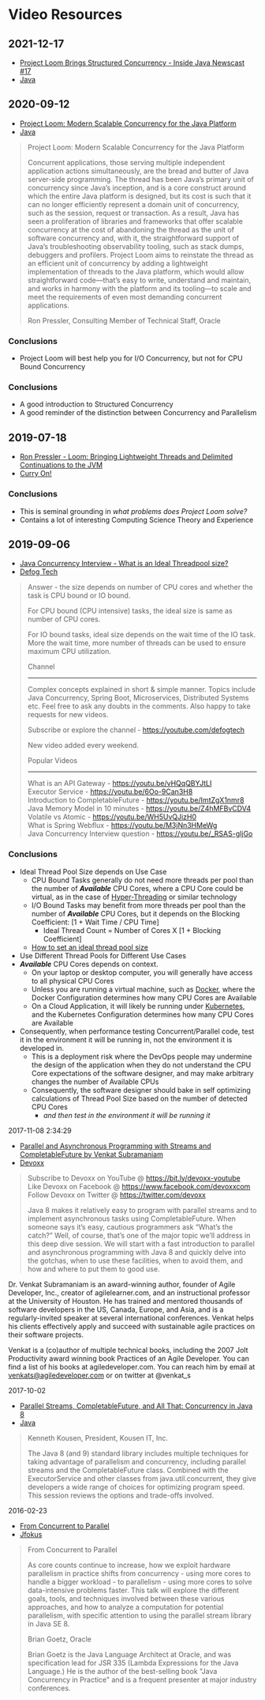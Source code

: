 # Video Resources

## 2021-12-17
- [Project Loom Brings Structured Concurrency - Inside Java Newscast #17](https://www.youtube.com/watch?v=2J2tJm_iwk0)
- [Java](https://www.youtube.com/channel/UCmRtPmgnQ04CMUpSUqPfhxQ)

## 2020-09-12
- [Project Loom: Modern Scalable Concurrency for the Java Platform](https://www.youtube.com/watch?v=fOEPEXTpbJA)
- [Java](https://www.youtube.com/channel/UCmRtPmgnQ04CMUpSUqPfhxQ)
> Project Loom: Modern Scalable Concurrency for the Java Platform
>
> Concurrent applications, those serving multiple independent application actions simultaneously,
> are the bread and butter of Java server-side programming. The thread has been Java’s primary unit
> of concurrency since Java’s inception, and is a core construct around which the entire Java platform
> is designed, but its cost is such that it can no longer efficiently represent a domain unit of
> concurrency, such as the session, request or transaction. As a result, Java has seen a proliferation
> of libraries and frameworks that offer scalable concurrency at the cost of abandoning the thread as
> the unit of software concurrency and, with it, the straightforward support of Java’s troubleshooting
> observability tooling, such as stack dumps, debuggers and profilers. Project Loom aims to reinstate
> the thread as an efficient unit of concurrency by adding a lightweight implementation of threads to
> the Java platform, which would allow straightforward code—that’s easy to write, understand and maintain,
> and works in harmony with the platform and its tooling—to scale and meet the requirements of even most
> demanding concurrent applications.
>
> Ron Pressler, Consulting Member of Technical Staff, Oracle

### Conclusions

- Project Loom will best help you for I/O Concurrency, but not for CPU Bound Concurrency

### Conclusions

- A good introduction to Structured Concurrency
- A good reminder of the distinction between Concurrency and Parallelism

## 2019-07-18
- [Ron Pressler - Loom: Bringing Lightweight Threads and Delimited Continuations to the JVM](https://www.youtube.com/watch?v=r6P0_FDr53Q)
- [Curry On!](https://www.youtube.com/channel/UC-WICcSW1k3HsScuXxDrp0w)

### Conclusions

- This is seminal grounding in *what problems does Project Loom solve?*
- Contains a lot of interesting Computing Science Theory and Experience

## 2019-09-06
- [Java Concurrency Interview - What is an Ideal Threadpool size?](https://www.youtube.com/watch?v=ErNre5varF8)
- [Defog Tech](https://www.youtube.com/channel/UCiz26UeGvcTy4_M3Zhgk7FQ)
> Answer - the size depends on number of CPU cores and whether the task is CPU bound or IO bound.
>
> For CPU bound (CPU intensive) tasks, the ideal size is same as number of CPU cores.
>
> For IO bound tasks, ideal size depends on the wait time of the IO task. More the wait time, more number
> of threads can be used to ensure maximum CPU utilization.
>
> Channel
> 
> ----------------------------------
> Complex concepts explained in short & simple manner. Topics include Java Concurrency,  Spring Boot,
> Microservices, Distributed Systems etc. Feel free to ask any doubts in the comments. Also happy to
> take requests for new videos.
>
> Subscribe or explore the channel - https://youtube.com/defogtech
>
> New video added every weekend.
>
> Popular Videos
>
> ----------------------------------
> What is an API Gateway - https://youtu.be/vHQqQBYJtLI  
> Executor Service - https://youtu.be/6Oo-9Can3H8  
> Introduction to CompletableFuture - https://youtu.be/ImtZgX1nmr8  
> Java Memory Model in 10 minutes - https://youtu.be/Z4hMFBvCDV4  
> Volatile vs Atomic - https://youtu.be/WH5UvQJizH0  
> What is Spring Webflux - https://youtu.be/M3jNn3HMeWg  
> Java Concurrency Interview question  - https://youtu.be/_RSAS-gIjGo  

### Conclusions

- Ideal Thread Pool Size depends on Use Case
  - CPU Bound Tasks generally do not need more threads per pool than the number of ***Available*** CPU
    Cores, where a CPU Core could be virtual, as in the case of
    [Hyper-Threading](https://en.wikipedia.org/wiki/Hyper-threading) or similar technology
  - I/O Bound Tasks may benefit from more threads per pool than the number of ***Available*** CPU
    Cores, but it depends on the Blocking Coefficient: \[1 + Wait Time / CPU Time]
    - Ideal Thread Count = Number of Cores X \[1 + Blocking Coefficient]
  - [How to set an ideal thread pool size](https://engineering.zalando.com/posts/2019/04/how-to-set-an-ideal-thread-pool-size.html)
- Use Different Thread Pools for Different Use Cases
- ***Available*** CPU Cores depends on context.
  - On your laptop or desktop computer, you will generally have access to all physical CPU Cores
  - Unless you are running a virtual machine, such as
    [Docker](https://en.wikipedia.org/wiki/Docker_(software)),
    where the Docker Configuration determines how many CPU Cores are Available
  - On a Cloud Application, it will likely be running under
    [Kubernetes](https://en.wikipedia.org/wiki/Kubernetes),
    and the Kubernetes Configuration determines how many CPU Cores are Available
- Consequently, when performance testing Concurrent/Parallel code, test it in the environment it will
  be running in, not the environment it is developed in.
  - This is a deployment risk where the DevOps people may undermine the design of the application
    when they do not understand the CPU Core expectations of the software designer, and may make
    arbitrary changes the number of Available CPUs
  - Consequently, the software designer should bake in self optimizing calculations of Thread Pool
    Size based on the number of detected CPU Cores
    - *and then test in the environment it will be running it*

2017-11-08 2:34:29
- [Parallel and Asynchronous Programming with Streams and CompletableFuture by Venkat Subramaniam](https://www.youtube.com/watch?v=IwJ-SCfXoAU)
- [Devoxx](https://www.youtube.com/channel/UCCBVCTuk6uJrN3iFV_3vurg)
> Subscribe to Devoxx on YouTube @ https://bit.ly/devoxx-youtube  
> Like Devoxx on Facebook @ https://www.facebook.com/devoxxcom  
> Follow Devoxx on Twitter @ https://twitter.com/devoxx  
> 
> Java 8 makes it relatively easy to program with parallel streams and to implement asynchronous tasks using CompletableFuture. When someone says it’s easy, cautious programmers ask “What’s the catch?” Well, of course, that’s one of the major topic we’ll address in this deep dive session. We will start with a fast introduction to parallel and asynchronous programming with Java 8 and quickly delve into the gotchas, when to use these facilities, when to avoid them, and how and where to put them to good use.

Dr. Venkat Subramaniam is an award-winning author, founder of Agile Developer, Inc., creator of agilelearner.com, and an instructional professor at the University of Houston. He has trained and mentored thousands of software developers in the US, Canada, Europe, and Asia, and is a regularly-invited speaker at several international conferences. Venkat helps his clients effectively apply and succeed with sustainable agile practices on their software projects.

Venkat is a (co)author of multiple technical books, including the 2007 Jolt Productivity award winning book Practices of an Agile Developer. You can find a list of his books at agiledeveloper.com. You can reach him by email at venkats@agiledeveloper.com or on twitter at @venkat_s


2017-10-02
- [Parallel Streams, CompletableFuture, and All That: Concurrency in Java 8](https://www.youtube.com/watch?v=x5akmCWgGY0)
- [Java](https://www.youtube.com/channel/UCmRtPmgnQ04CMUpSUqPfhxQ)
> Kenneth Kousen, President, Kousen IT, Inc.
>
> The Java 8 (and 9) standard library includes multiple techniques for taking advantage of parallelism
> and concurrency, including parallel streams and the CompletableFuture class. Combined with the
> ExecutorService and other classes from java.util.concurrent, they give developers a wide range of
> choices for optimizing program speed. This session reviews the options and trade-offs involved.

2016-02-23
- [From Concurrent to Parallel](https://www.youtube.com/watch?v=NsDE7E8sIdQ)
- [Jfokus](https://www.youtube.com/channel/UCDG4jVD88QEjB8UKLYZKiNA)
> From Concurrent to Parallel
>
> As core counts continue to increase, how we exploit hardware parallelism in practice shifts from
> concurrency - using more cores to handle a bigger workload - to parallelism - using more cores to
> solve data-intensive problems faster. This talk will explore the different goals, tools, and
> techniques involved between these various approaches, and how to analyze a computation for
> potential parallelism, with specific attention to using the parallel stream library in Java SE 8.
>
> Brian Goetz, Oracle
>
> Brian Goetz is the Java Language Architect at Oracle, and was specification lead for JSR 335
> (Lambda Expressions for the Java Language.) He is the author of the best-selling book "Java
> Concurrency in Practice" and is a frequent presenter at major industry conferences.

